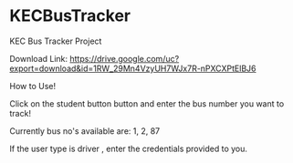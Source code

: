 # KECBusTracker
KEC Bus Tracker Project

Download Link: https://drive.google.com/uc?export=download&id=1RW_29Mn4VzyUH7WJx7R-nPXCXPtElBJ6


How to Use!

Click on the student button button and enter the bus number you want to track!

Currently bus no's available are: 1, 2, 87

If the user type is driver , enter the credentials provided to you.
